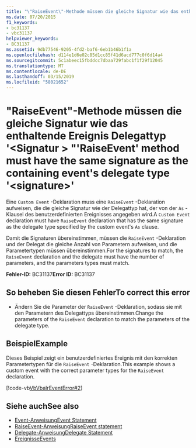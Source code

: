 ```yaml
---
title: "\"RaiseEvent\"-Methode müssen die gleiche Signatur wie das enthaltende Ereignis Delegattyp '<signature>\""
ms.date: 07/20/2015
f1_keywords:
- bc31137
- vbc31137
helpviewer_keywords:
- BC31137
ms.assetid: 9db77546-9205-4fd2-baf6-6eb1b46b1f1a
ms.openlocfilehash: d114e1d6e02c85d1cc85f41d6acd777c0f6d14a4
ms.sourcegitcommit: 5c1abeec15fbddcc7dbaa729fabc1f1f29f12045
ms.translationtype: MT
ms.contentlocale: de-DE
ms.lasthandoff: 03/15/2019
ms.locfileid: "58021652"
---
```

# <a name="raiseevent-method-must-have-the-same-signature-as-the-containing-events-delegate-type-signature"></a><span data-ttu-id="063e0-102">"RaiseEvent"-Methode müssen die gleiche Signatur wie das enthaltende Ereignis Delegattyp '\<Signatur > "</span><span class="sxs-lookup"><span data-stu-id="063e0-102">'RaiseEvent' method must have the same signature as the containing event's delegate type '\<signature>'</span></span>
<span data-ttu-id="063e0-103">Eine `Custom Event` -Deklaration muss eine `RaiseEvent` -Deklaration aufweisen, die die gleiche Signatur wie der Delegattyp hat, der von der `As` -Klausel des benutzerdefinierten Ereignisses angegeben wird.</span><span class="sxs-lookup"><span data-stu-id="063e0-103">A `Custom Event` declaration must have `RaiseEvent` declaration that has the same signature as the delegate type specified by the custom event's `As` clause.</span></span>  
  
 <span data-ttu-id="063e0-104">Damit die Signaturen übereinstimmen, müssen die `RaiseEvent` -Deklaration und der Delegat die gleiche Anzahl von Parametern aufweisen, und die Parametertypen müssen übereinstimmen.</span><span class="sxs-lookup"><span data-stu-id="063e0-104">For the signatures to match, the `RaiseEvent` declaration and the delegate must have the number of parameters, and the parameters types must match.</span></span>  
  
 <span data-ttu-id="063e0-105">**Fehler-ID:** BC31137</span><span class="sxs-lookup"><span data-stu-id="063e0-105">**Error ID:** BC31137</span></span>  
  
## <a name="to-correct-this-error"></a><span data-ttu-id="063e0-106">So beheben Sie diesen Fehler</span><span class="sxs-lookup"><span data-stu-id="063e0-106">To correct this error</span></span>  
  
-   <span data-ttu-id="063e0-107">Ändern Sie die Parameter der `RaiseEvent` -Deklaration, sodass sie mit den Parametern des Delegattyps übereinstimmen.</span><span class="sxs-lookup"><span data-stu-id="063e0-107">Change the parameters of the `RaiseEvent` declaration to match the parameters of the delegate type.</span></span>  
  
## <a name="example"></a><span data-ttu-id="063e0-108">Beispiel</span><span class="sxs-lookup"><span data-stu-id="063e0-108">Example</span></span>  
 <span data-ttu-id="063e0-109">Dieses Beispiel zeigt ein benutzerdefiniertes Ereignis mit den korrekten Parametertypen für die `RaiseEvent` -Deklaration.</span><span class="sxs-lookup"><span data-stu-id="063e0-109">This example shows a custom event with the correct parameter types for the `RaiseEvent` declaration.</span></span>  
  
 [!code-vb[VbVbalrEventError#2](~/samples/snippets/visualbasic/VS_Snippets_VBCSharp/VbVbalrEventError/VB/VbVbalrEventError.vb#2)]  
  
## <a name="see-also"></a><span data-ttu-id="063e0-110">Siehe auch</span><span class="sxs-lookup"><span data-stu-id="063e0-110">See also</span></span>

- [<span data-ttu-id="063e0-111">Event-Anweisung</span><span class="sxs-lookup"><span data-stu-id="063e0-111">Event Statement</span></span>](../../visual-basic/language-reference/statements/event-statement.md)
- [<span data-ttu-id="063e0-112">RaiseEvent-Anweisung</span><span class="sxs-lookup"><span data-stu-id="063e0-112">RaiseEvent statement</span></span>](~/docs/visual-basic/language-reference/statements/raiseevent-statement.md)
- [<span data-ttu-id="063e0-113">Delegate-Anweisung</span><span class="sxs-lookup"><span data-stu-id="063e0-113">Delegate Statement</span></span>](../../visual-basic/language-reference/statements/delegate-statement.md)
- [<span data-ttu-id="063e0-114">Ereignisse</span><span class="sxs-lookup"><span data-stu-id="063e0-114">Events</span></span>](../../visual-basic/programming-guide/language-features/events/index.md)
